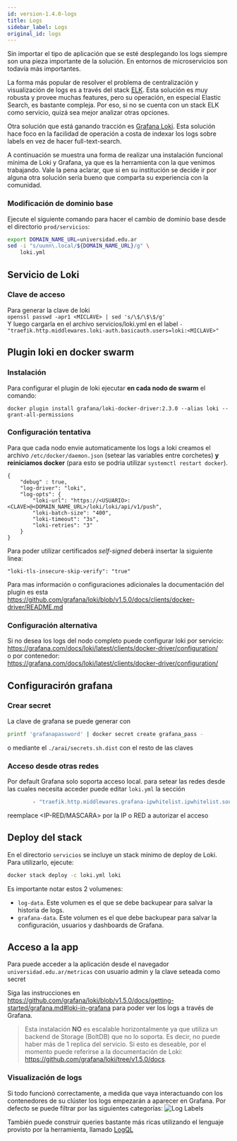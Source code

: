 ```yaml
---
id: version-1.4.0-logs
title: Logs
sidebar_label: Logs
original_id: logs
---
```


Sin importar el tipo de aplicación que se esté desplegando los logs siempre son una pieza importante de la solución.
En entornos de microservicios son todavía más importantes. 

La forma más popular de resolver el problema de centralización y visualización de logs es a través del stack [ELK](https://www.elastic.co/what-is/elk-stack). Esta solución es muy robusta y provee muchas features, pero su operación, en especial Elastic Search, es bastante compleja. Por eso, si no se cuenta con un stack ELK como servicio, quizá sea mejor analizar otras opciones.

Otra solución que está ganando tracción es [Grafana Loki](https://grafana.com/oss/loki/). Esta solución hace foco en la facilidad de operación a costa de indexar los logs sobre labels en vez de hacer full-text-search.

A continuación se muestra una forma de realizar una instalación funcional mínima de Loki y Grafana, ya que es la herramienta con la que venimos trabajando. Vale la pena aclarar, que si en su institución se decide ir por alguna otra solución sería bueno que comparta su experiencia con la comunidad.

### Modificación de dominio base
Ejecute el siguiente comando para hacer el cambio de dominio base desde el directorio `prod/servicios`:
```bash
export DOMAIN_NAME_URL=universidad.edu.ar
sed -i "s/uunn\.local/${DOMAIN_NAME_URL}/g" \
    loki.yml
```

## Servicio de Loki  
### Clave de acceso
Para generar la clave de loki  
`openssl passwd -apr1 <MICLAVE> | sed 's/\$/\$\$/g'`  
Y luego cargarla en el archivo servicios/loki.yml en el label `- "traefik.http.middlewares.loki-auth.basicauth.users=loki:<MICLAVE>"`  

## Plugin loki en docker swarm  
### Instalación  
Para configurar el plugin de loki ejecutar **en cada nodo de swarm** el comando:

`docker plugin install grafana/loki-docker-driver:2.3.0 --alias loki --grant-all-permissions`

### Configuración tentativa
Para que cada nodo envie automaticamente los logs a loki creamos el archivo `/etc/docker/daemon.json` (setear las variables entre corchetes) **y reiniciamos docker** (para esto se podria utilizar `systemctl restart docker`).  

```
{
    "debug" : true,
    "log-driver": "loki",
    "log-opts": {
        "loki-url": "https://<USUARIO>:<CLAVE>@<DOMAIN_NAME_URL>/loki/loki/api/v1/push",
        "loki-batch-size": "400",
        "loki-timeout": "3s",
        "loki-retries": "3"
    }
}
```
Para poder utilizar certificados *self-signed* deberá insertar la siguiente linea: 

` "loki-tls-insecure-skip-verify": "true" `

Para mas información o configuraciones adicionales la documentación del plugin es esta https://github.com/grafana/loki/blob/v1.5.0/docs/clients/docker-driver/README.md    
### Configuración alternativa
Si no desea los logs del nodo completo puede configurar loki por servicio:    
https://grafana.com/docs/loki/latest/clients/docker-driver/configuration/    
o por contenedor:  
https://grafana.com/docs/loki/latest/clients/docker-driver/configuration/  

## Configuracirón grafana  
### Crear secret  
La clave de grafana se puede generar con
```bash
printf 'grafanapassword' | docker secret create grafana_pass -
```
o mediante el `./arai/secrets.sh.dist` con el resto de las claves

### Acceso desde otras redes
Por default Grafana solo soporta acceso local. para setear las redes desde las cuales necesita acceder puede editar `loki.yml` la sección
```bash
        - "traefik.http.middlewares.grafana-ipwhitelist.ipwhitelist.sourcerange=127.0.0.1/32,<IP-RED/MASCARA>"
```
reemplace <IP-RED/MASCARA> por la IP o RED a autorizar el acceso

## Deploy del stack
En el directorio `servicios` se incluye un stack mínimo de deploy de Loki. Para utilizarlo, ejecute:
```bash
docker stack deploy -c loki.yml loki
```
Es importante notar estos 2 volumenes:
* `log-data`. Este volumen es el que se debe backupear para salvar la historia de logs.  
* `grafana-data`. Este volumen es el que debe backupear para salvar la configuración, usuarios y dashboards de Grafana.

## Acceso a la app
Para puede acceder a la aplicación desde el navegador `universidad.edu.ar/metricas` con usuario admin y la clave seteada como secret

Siga las instrucciones en https://github.com/grafana/loki/blob/v1.5.0/docs/getting-started/grafana.md#loki-in-grafana para poder ver los logs a través de Grafana.

> Esta instalación **NO** es escalable horizontalmente ya que utiliza un backend de Storage (BoltDB) que no lo soporta. Es decir, no puede haber más de 1 replica del servicio. Si esto es deseable, por el momento puede referirse a la documentación de Loki: https://github.com/grafana/loki/tree/v1.5.0/docs.


### Visualización de logs
Si todo funcionó correctamente, a medida que vaya interactuando con los contenedores de su clúster los logs empezarán a aparecer en Grafana. Por defecto se puede filtrar por las siguientes categorías:
![Log Labels](assets/loki1.jpeg)

También puede construir queries bastante más ricas utilizando el lenguaje provisto por la herramienta, llamado [LogQL](https://github.com/grafana/loki/blob/master/docs/logql.md)
